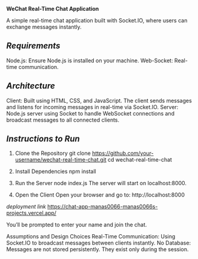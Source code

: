 **WeChat Real-Time Chat Application**

A simple real-time chat application built with Socket.IO, where users can exchange messages instantly.

*Requirements*
---------------
Node.js: Ensure Node.js is installed on your machine.
Web-Socket: Real-time communication.

*Architecture*
--------------
Client: Built using HTML, CSS, and JavaScript. The client sends messages and listens for incoming messages in real-time via Socket.IO.
Server: Node.js server using Socket to handle WebSocket connections and broadcast messages to all connected clients.


*Instructions to Run*
---------------------
1. Clone the Repository
git clone https://github.com/your-username/wechat-real-time-chat.git
cd wechat-real-time-chat

2. Install Dependencies
npm install

3. Run the Server
node index.js
The server will start on localhost:8000.

4. Open the Client
Open your browser and go to:
http://localhost:8000


*deployment link*
https://chat-app-manas0066-manas0066s-projects.vercel.app/


You’ll be prompted to enter your name and join the chat.

Assumptions and Design Choices
Real-Time Communication: Using Socket.IO to broadcast messages between clients instantly.
No Database: Messages are not stored persistently. They exist only during the session.

